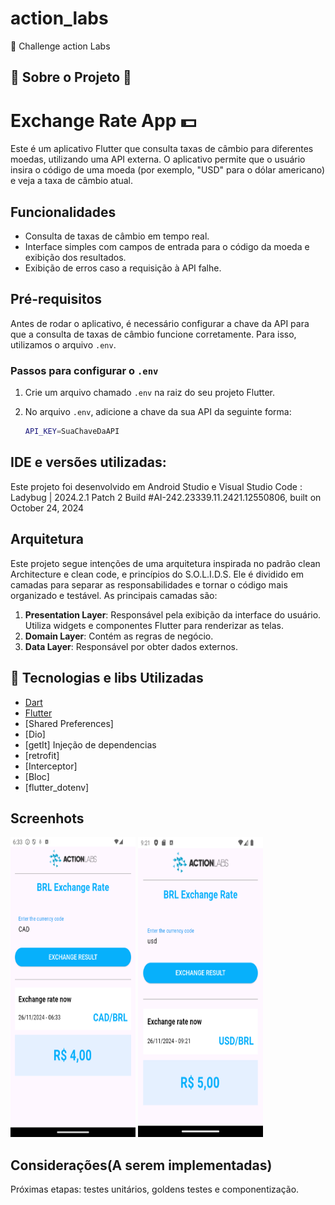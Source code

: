 # action_labs

🚀 Challenge action Labs
## :pushpin:  Sobre o Projeto :construction:

# Exchange Rate App 💵

Este é um aplicativo Flutter que consulta taxas de câmbio para diferentes moedas, utilizando uma API externa. 
O aplicativo permite que o usuário insira o código de uma moeda (por exemplo, "USD" para o dólar americano) e veja a 
taxa de câmbio atual.

## Funcionalidades

- Consulta de taxas de câmbio em tempo real.
- Interface simples com campos de entrada para o código da moeda e exibição dos resultados.
- Exibição de erros caso a requisição à API falhe.

## Pré-requisitos

Antes de rodar o aplicativo, é necessário configurar a chave da API para que a consulta de taxas de câmbio funcione corretamente. 
Para isso, utilizamos o arquivo `.env`.

### Passos para configurar o `.env`

1. Crie um arquivo chamado `.env` na raiz do seu projeto Flutter.

2. No arquivo `.env`, adicione a chave da sua API da seguinte forma:

   ```bash
   API_KEY=SuaChaveDaAPI
   
   ```

## IDE e versões utilizadas:
Este projeto foi desenvolvido em Android Studio e Visual Studio Code :
Ladybug | 2024.2.1 Patch 2 Build #AI-242.23339.11.2421.12550806, built on October 24, 2024

## Arquitetura

Este projeto segue intenções de uma arquitetura inspirada no padrão clean Architecture e clean code, e princípios do S.O.L.I.D.S. Ele é
dividido em camadas para separar as responsabilidades e tornar o código mais organizado e testável.
As principais camadas são:

1. **Presentation Layer**: Responsável pela exibição da interface do usuário. Utiliza widgets e
   componentes Flutter para renderizar as telas.
2. **Domain Layer**: Contém as regras de negócio.
3. **Data Layer**: Responsável por obter dados externos.
   

## :rocket: Tecnologias e libs Utilizadas

- [Dart](https://dart.dev/)
- [Flutter](https://flutter.dev/)
- [Shared Preferences]
- [Dio]
- [getIt] Injeção de dependencias
- [retrofit]
- [Interceptor]
- [Bloc]
- [flutter_dotenv]


## Screenhots


<img src = "screenshots/first.png" width ="200" height="480"> 
<img src = "screenshots/second.png" width ="200" height="480"> 

## Considerações(A serem implementadas)
Próximas etapas:  testes unitários, goldens testes e componentização.

